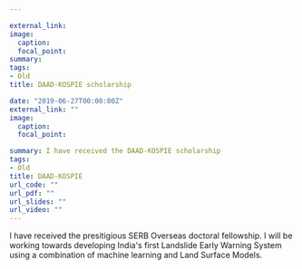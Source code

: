 ```yaml
---

external_link: 
image:
  caption: 
  focal_point: 
summary: 
tags: 
- Old
title: DAAD-KOSPIE scholarship

date: "2019-06-27T00:00:00Z"
external_link: ""
image:
  caption: 
  focal_point:

summary: I have received the DAAD-KOSPIE scholarship
tags: 
- Old
title: DAAD-KOSPIE
url_code: ""
url_pdf: ""
url_slides: ""
url_video: ""
---
```

I have received the presitigious SERB Overseas doctoral fellowship. I will be working towards developing India's first Landslide Early Warning System using a combination of machine learning and Land Surface Models. 